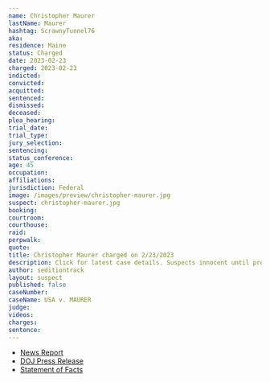 ```yaml
---
name: Christopher Maurer
lastName: Maurer
hashtag: ScrawnyTunnel76
aka:
residence: Maine
status: Charged
date: 2023-02-23
charged: 2023-02-23
indicted:
convicted:
acquitted:
sentenced:
dismissed:
deceased:
plea_hearing:
trial_date:
trial_type:
jury_selection:
sentencing:
status_conference:
age: 45
occupation:
affiliations:
jurisdiction: Federal
image: /images/preview/christopher-maurer.jpg
suspect: christopher-maurer.jpg
booking:
courtroom:
courthouse:
raid:
perpwalk:
quote:
title: Christopher Maurer charged on 2/23/2023
description: Click for latest case details. Suspects innocent until proven guilty.
author: seditiontrack
layout: suspect
published: false
caseNumber: 
caseName: USA v. MAURER
judge:
videos:
charges:
sentence:
---
```

- [News Report](https://www.wmtw.com/article/sixth-maine-man-charged-for-participating-in-january-6th-capitol-riot/43033428)
- [DOJ Press Release](https://www.justice.gov/usao-dc/pr/maine-man-arrested-felony-and-misdemeanor-charges-actions-during-jan-6-capitol-breach)
- [Statement of Facts](https://storage.courtlistener.com/recap/gov.uscourts.dcd.252346/gov.uscourts.dcd.252346.1.1.pdf)
